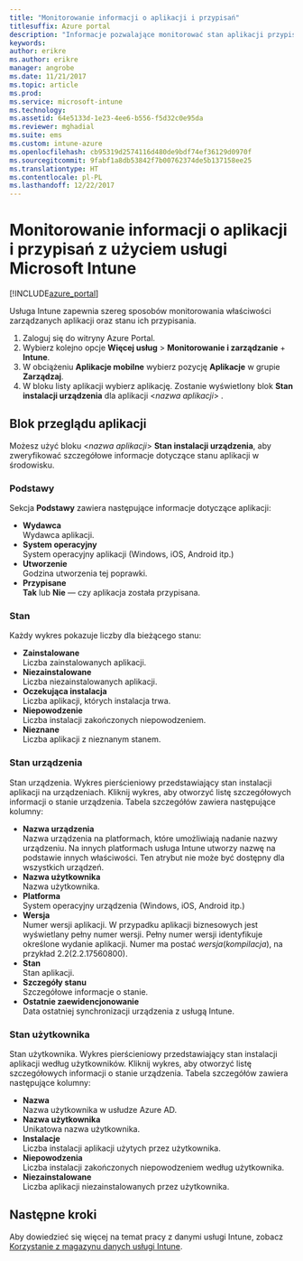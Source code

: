 ```yaml
---
title: "Monitorowanie informacji o aplikacji i przypisań"
titlesuffix: Azure portal
description: "Informacje pozwalające monitorować stan aplikacji przypisanej do użytkowników lub urządzeń."
keywords: 
author: erikre
ms.author: erikre
manager: angrobe
ms.date: 11/21/2017
ms.topic: article
ms.prod: 
ms.service: microsoft-intune
ms.technology: 
ms.assetid: 64e5133d-1e23-4ee6-b556-f5d32c0e95da
ms.reviewer: mghadial
ms.suite: ems
ms.custom: intune-azure
ms.openlocfilehash: cb95319d2574116d480de9bdf74ef36129d0970f
ms.sourcegitcommit: 9fabf1a8db53842f7b00762374de5b137158ee25
ms.translationtype: HT
ms.contentlocale: pl-PL
ms.lasthandoff: 12/22/2017
---
```

# <a name="how-to-monitor-app-information-and-assignments-with-microsoft-intune"></a>Monitorowanie informacji o aplikacji i przypisań z użyciem usługi Microsoft Intune

[!INCLUDE[azure_portal](./includes/azure_portal.md)]

Usługa Intune zapewnia szereg sposobów monitorowania właściwości zarządzanych aplikacji oraz stanu ich przypisania.

1. Zaloguj się do witryny Azure Portal.
2. Wybierz kolejno opcje **Więcej usług** > **Monitorowanie i zarządzanie** + **Intune**.
3. W obciążeniu **Aplikacje mobilne** wybierz pozycję **Aplikacje** w grupie **Zarządzaj**.
5. W bloku listy aplikacji wybierz aplikację. Zostanie wyświetlony blok **Stan instalacji urządzenia** dla aplikacji <*nazwa aplikacji*> .

## <a name="app-overview-blade"></a>Blok przeglądu aplikacji

Możesz użyć bloku <*nazwa aplikacji*> **Stan instalacji urządzenia**, aby zweryfikować szczegółowe informacje dotyczące stanu aplikacji w środowisku.

### <a name="essentials"></a>Podstawy

Sekcja **Podstawy** zawiera następujące informacje dotyczące aplikacji:

 - **Wydawca**  
Wydawca aplikacji.
 - **System operacyjny**  
System operacyjny aplikacji (Windows, iOS, Android itp.)
 - **Utworzenie**  
Godzina utworzenia tej poprawki.
 - **Przypisane**  
**Tak** lub **Nie** — czy aplikacja została przypisana.

### <a name="status"></a>Stan
Każdy wykres pokazuje liczby dla bieżącego stanu:

 - **Zainstalowane**  
Liczba zainstalowanych aplikacji.
 - **Niezainstalowane**  
Liczba niezainstalowanych aplikacji.
 - **Oczekująca instalacja**  
Liczba aplikacji, których instalacja trwa.
 - **Niepowodzenie**  
Liczba instalacji zakończonych niepowodzeniem.
 - **Nieznane**  
Liczba aplikacji z nieznanym stanem.

### <a name="device-status"></a>Stan urządzenia

Stan urządzenia. Wykres pierścieniowy przedstawiający stan instalacji aplikacji na urządzeniach. Kliknij wykres, aby otworzyć listę szczegółowych informacji o stanie urządzenia. Tabela szczegółów zawiera następujące kolumny:

 - **Nazwa urządzenia**  
Nazwa urządzenia na platformach, które umożliwiają nadanie nazwy urządzeniu. Na innych platformach usługa Intune utworzy nazwę na podstawie innych właściwości. Ten atrybut nie może być dostępny dla wszystkich urządzeń.
 - **Nazwa użytkownika**  
Nazwa użytkownika.
 - **Platforma**  
System operacyjny urządzenia (Windows, iOS, Android itp.)
 - **Wersja**  
Numer wersji aplikacji. W przypadku aplikacji biznesowych jest wyświetlany pełny numer wersji. Pełny numer wersji identyfikuje określone wydanie aplikacji. Numer ma postać _wersja_(_kompilacja_), na przykład 2.2(2.2.17560800).
 - **Stan**  
Stan aplikacji.
 - **Szczegóły stanu**  
Szczegółowe informacje o stanie.
 - **Ostatnie zaewidencjonowanie**  
Data ostatniej synchronizacji urządzenia z usługą Intune.


### <a name="user-status"></a>Stan użytkownika

Stan użytkownika. Wykres pierścieniowy przedstawiający stan instalacji aplikacji według użytkowników. Kliknij wykres, aby otworzyć listę szczegółowych informacji o stanie urządzenia. Tabela szczegółów zawiera następujące kolumny:
 - **Nazwa**  
Nazwa użytkownika w usłudze Azure AD.
 - **Nazwa użytkownika**  
Unikatowa nazwa użytkownika.
 - **Instalacje**  
Liczba instalacji aplikacji użytych przez użytkownika.
 - **Niepowodzenia**  
Liczba instalacji zakończonych niepowodzeniem według użytkownika.
 - **Niezainstalowane**  
Liczba aplikacji niezainstalowanych przez użytkownika.


## <a name="next-steps"></a>Następne kroki

Aby dowiedzieć się więcej na temat pracy z danymi usługi Intune, zobacz [Korzystanie z magazynu danych usługi Intune](reports-nav-create-intune-reports.md).